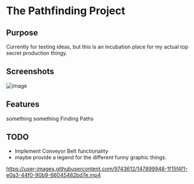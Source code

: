 # The Pathfinding Project
## Purpose
Currently for testing ideas, but this is an incubation place for my actual top secret production thingy.
## Screenshots
![image](https://user-images.githubusercontent.com/16213022/147832330-4faf8a5b-ce39-445b-8a8e-ade43066b68d.png)
## Features
something something Finding Paths

## TODO
- Implement Conveyor Belt functionality
- maybe provide a legend for the different funny graphic things.



https://user-images.githubusercontent.com/9743612/147899948-1f15f4f1-e0a3-44f0-90b9-66045482bd7e.mp4

